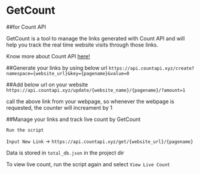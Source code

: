 # GetCount
##for Count API

GetCount is a tool to manage the links generated with Count API and will help you track the real time website visits through those links.

Know more about Count API [here!](https://countapi.xyz/)



##Generate your links by using below url
`https://api.countapi.xyz/create?namespace={website_url}&key={pagename}&value=0`

##Add below url on your website
`https://api.countapi.xyz/update/{website_name}/{pagename}/?amount=1`

call the above link from your webpage, so whenever the webpage is requested, the counter will increament by 1

##Manage your links and track live count by GetCount

`Run the script`

`Input New Link` -> `https://api.countapi.xyz/get/{website_url}/{pagename}`

Data is stored in `total_db.json` in the project dir

To view live count, run the script again and select `View Live Count`

